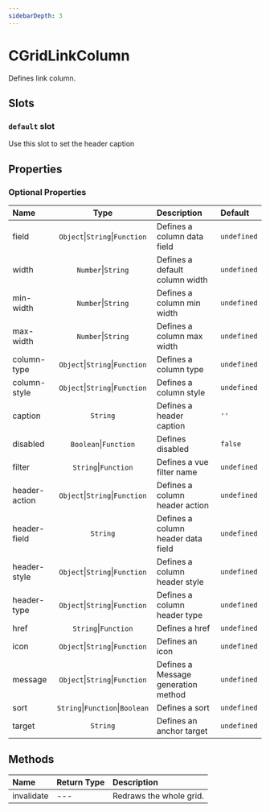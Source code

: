 ```yaml
---
sidebarDepth: 3
---
```


# CGridLinkColumn

Defines link column.

## Slots

<!-- SLOT_DEFAULT_START -->

### `default` slot

Use this slot to set the header caption

<!-- SLOT_DEFAULT_END -->

## Properties

<!-- PROPS_TABLE_START -->

### Optional Properties

| Name        | Type    | Description         | Default  |
|:------------|:-------:|:--------------------|:---------|
| field | `Object`&#124;`String`&#124;`Function`  | Defines a column data field | `undefined` |
| width | `Number`&#124;`String`  | Defines a default column width | `undefined` |
| min-width | `Number`&#124;`String`  | Defines a column min width | `undefined` |
| max-width | `Number`&#124;`String`  | Defines a column max width | `undefined` |
| column-type | `Object`&#124;`String`&#124;`Function`  | Defines a column type | `undefined` |
| column-style | `Object`&#124;`String`&#124;`Function`  | Defines a column style | `undefined` |
| caption | `String`  | Defines a header caption | `''` |
| disabled | `Boolean`&#124;`Function`  | Defines disabled | `false` |
| filter | `String`&#124;`Function`  | Defines a vue filter name | `undefined` |
| header-action | `Object`&#124;`String`&#124;`Function`  | Defines a column header action | `undefined` |
| header-field | `String`  | Defines a column header data field | `undefined` |
| header-style | `Object`&#124;`String`&#124;`Function`  | Defines a column header style | `undefined` |
| header-type | `Object`&#124;`String`&#124;`Function`  | Defines a column header type | `undefined` |
| href | `String`&#124;`Function`  | Defines a href | `undefined` |
| icon | `Object`&#124;`String`&#124;`Function`  | Defines an icon | `undefined` |
| message | `Object`&#124;`String`&#124;`Function`  | Defines a Message generation method | `undefined` |
| sort | `String`&#124;`Function`&#124;`Boolean`  | Defines a sort | `undefined` |
| target | `String`  | Defines an anchor target | `undefined` |

<!-- PROPS_TABLE_END -->

## Methods

<!-- METHODS_TABLE_START -->

| Name        | Return Type | Description         |
|:------------|:------------|:--------------------|
| invalidate | --- | Redraws the whole grid. |

<!-- METHODS_TABLE_END -->
